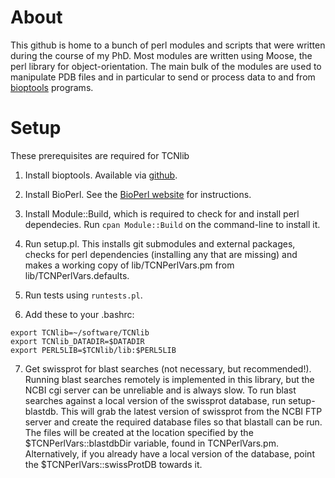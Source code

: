 # About

This github is home to a bunch of perl modules and scripts that were written during the course of my PhD. Most modules are written using Moose, the perl library for object-orientation. The main bulk of the modules are used to manipulate PDB files and in particular to send or process data to and from [bioptools](https://github.com/ACRMGroup/bioptools) programs.

# Setup

These prerequisites are required for TCNlib

1. Install bioptools. Available via [github](https://github.com/ACRMGroup/bioptools).

2. Install BioPerl. See the [BioPerl website](http://bioperl.org/INSTALL.html) for instructions.

3. Install Module::Build, which is required to check for and install perl dependecies. Run `cpan Module::Build` on the command-line to install it.

4. Run setup.pl. This installs git submodules and external packages, checks for perl dependencies (installing any that are missing) and makes a working copy of lib/TCNPerlVars.pm from lib/TCNPerlVars.defaults.

5. Run tests using `runtests.pl`.

6. Add these to your .bashrc:

```
export TCNlib=~/software/TCNlib
export TCNlib_DATADIR=$DATADIR
export PERL5LIB=$TCNlib/lib:$PERL5LIB
```

7. Get swissprot for blast searches (not necessary, but recommended!). Running blast searches remotely is implemented in this library, but the NCBI cgi server can be unreliable and is always slow. To run blast searches against a local version of the swissprot database, run setup-blastdb. This will grab the latest version of swissprot from the NCBI FTP server and create the required database files so that blastall can be run. The files will be created at the location specified by the $TCNPerlVars::blastdbDir variable, found in TCNPerlVars.pm. Alternatively, if you already have a local version of the database, point the $TCNPerlVars::swissProtDB towards it.